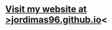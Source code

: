 <!-- ### <h1>Visit my website at [jordimas96.github.io](https://jordimas96.github.io/)</h1> -->

### <h1>[Visit my website at<br>>jordimas96.github.io](https://jordimas96.github.io/)<</h1>


<!--
**jordimas96/jordimas96** is a ✨ _special_ ✨ repository because its `README.md` (this file) appears on your GitHub profile.

Here are some ideas to get you started:

- 🔭 I’m currently working on ...
- 🌱 I’m currently learning ...
- 👯 I’m looking to collaborate on ...
- 🤔 I’m looking for help with ...
- 💬 Ask me about ...
- 📫 How to reach me: ...
- ⚡ Fun fact: ...
-->
